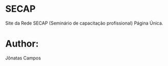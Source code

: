 # SECAP
Site da Rede SECAP (Seminário de capacitação profissional)
Página Única.

# Author:
Jônatas Campos